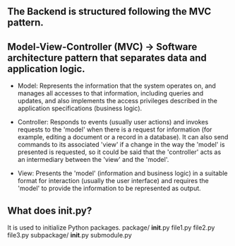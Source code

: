 ## The Backend is structured following the MVC pattern.

## Model-View-Controller (MVC) -> Software architecture pattern that separates data and application logic.

- Model: Represents the information that the system operates on, and manages all accesses to that information, including queries and updates, and also implements the access privileges described in the application specifications (business logic).

- Controller: Responds to events (usually user actions) and invokes requests to the 'model' when there is a request for information (for example, editing a document or a record in a database). It can also send commands to its associated 'view' if a change in the way the 'model' is presented is requested, so it could be said that the 'controller' acts as an intermediary between the 'view' and the 'model'.

- View: Presents the 'model' (information and business logic) in a suitable format for interaction (usually the user interface) and requires the 'model' to provide the information to be represented as output.


## What does init.py?
It is used to initialize Python packages.
package/
    __init__.py
    file1.py
    file2.py
    file3.py
    subpackage/
        __init__.py
        submodule.py
